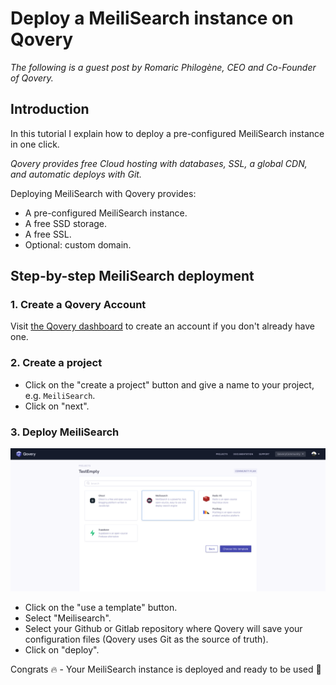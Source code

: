 # Deploy a MeiliSearch instance on Qovery

_The following is a guest post by Romaric Philogène, CEO and Co-Founder of Qovery._

## Introduction

In this tutorial I explain how to deploy a pre-configured MeiliSearch instance in one click.

*Qovery provides free Cloud hosting with databases, SSL, a global CDN, and automatic deploys with Git.*

Deploying MeiliSearch with Qovery provides:

- A pre-configured MeiliSearch instance.
- A free SSD storage.
- A free SSL.
- Optional: custom domain.

## Step-by-step MeiliSearch deployment

### 1. Create a Qovery Account

Visit [the Qovery dashboard](https://start.qovery.com) to create an account if you don't already have one.

### 2. Create a project

- Click on the "create a project" button and give a name to your project, e.g. `MeiliSearch`.
- Click on "next".

### 3. Deploy MeiliSearch

![Selecting the MeiliSearch template](https://github.com/Qovery/public-resources/raw/master/screenshots/meilisearch-template.png)

- Click on the "use a template" button.
- Select "Meilisearch".
- Select your Github or Gitlab repository where Qovery will save your configuration files (Qovery uses Git as the source of truth).
- Click on "deploy".

Congrats 🔥 - Your MeiliSearch instance is deployed and ready to be used 🎉
